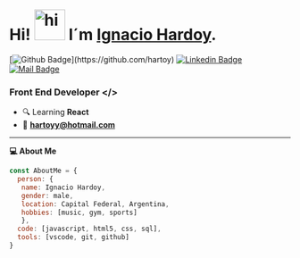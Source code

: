 
# Hi! <img src="https://media.giphy.com/media/gM5qFksULw54NMWyry/source.gif" width="55px" alt="hi"> I´m [Ignacio Hardoy](https://www.linkedin.com/in/ignacio-hardoy-14b575a0/). 
<!-- <a href="https://www.linkedin.com/in/ignacio-hardoy-14b575a0/">
  <img align="left" alt="Ignacio Hardoy's Linkedin" width="16px" src="https://cdn.jsdelivr.net/npm/simple-icons@v3/icons/linkedin.svg" />
</a>
<a href="mailto:hartoyy@hotmail.com">
  <img align="left" alt="Ignacio Hardoy's Mail" width="16px" src="https://cdn.jsdelivr.net/npm/simple-icons@3.13.0/icons/gmail.svg" />
</a>
<a href="https://github.com/hartoy">
  <img align="left" alt="Ignacio Hardoy's Github" width="16px" src="https://cdn.jsdelivr.net/npm/simple-icons@v3/icons/github.svg" />
</a>
<br/> -->
[![Github Badge](https://img.shields.io/badge/-hartoy-rgb(36,%2041,%2046)?style=flat&labelColor=rgb(36,%2041,%2046)&logo=github&logoColor=white)](https://github.com/hartoy)
[![Linkedin Badge](https://img.shields.io/badge/-Ignacio-0e76a8?style=flat&labelColor=0e76a8&logo=linkedin&logoColor=white)](https://www.linkedin.com/in/ignacio-hardoy-14b575a0/) 
[![Mail Badge](https://img.shields.io/badge/-hartoyy-c0392b?style=flat&labelColor=c0392b&logo=gmail&logoColor=white)](mailto:hartoyy@hotmail.com)



### Front End Developer </>

- :mag: Learning **React**
- :email:  **hartoyy@hotmail.com** <br>

<hr>

**:computer: About Me**

```javascript
const AboutMe = {
  person: {
   name: Ignacio Hardoy,
   gender: male,
   location: Capital Federal, Argentina,
   hobbies: [music, gym, sports]
   },
  code: [javascript, html5, css, sql],
  tools: [vscode, git, github] 
}
```
